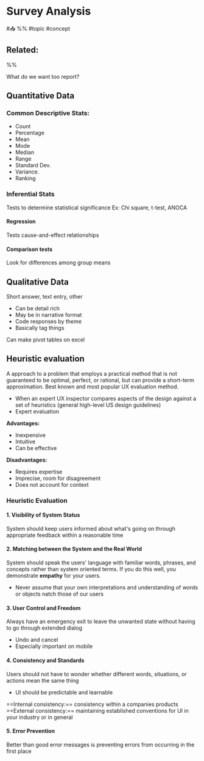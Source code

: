 # Survey Analysis
#📥 
%%
#topic
#concept

**Related:**
-  

%%




What do we want too report?

## Quantitative Data

### Common Descriptive Stats:
- Count
- Percentage
- Mean
- Mode
- Median
- Range
- Standard Dev.
- Variance.
- Ranking

### Inferential Stats
Tests to determine statistical significance
Ex: Chi square, t-test, ANOCA

#### Regression
Tests cause-and-effect relationships

#### Comparison tests
Look for differences among group means

## Qualitative Data
Short answer, text entry, other
- Can be detail rich
- May be in narrative format
- Code responses by theme 
- Basically tag things

Can make pivot tables on excel

## Heuristic evaluation

A approach to a problem that employs a practical method that is not guaranteed to be optimal, perfect, or rational, but can provide a short-term approximation.
Best known and most popular UX evaluation method.

- When an expert UX inspector compares aspects of the design against a set of heuristics (general high-level US design guidelines)
- Expert evaluation

**Advantages:**
- Inexpensive
- Intuitive
- Can be effective

**Disadvantages:**
- Requires expertise
- Imprecise, room for disagreement
- Does not account for context

### Heuristic Evaluation

#### 1. Visibility of System Status

System should keep users informed about what's going on through appropriate feedback within a reasonable time

#### 2. Matching between the System and the Real World

System should speak the users' language with familiar words, phrases, and concepts rather than system oriented terms.
If you do this well, you demonstrate **empathy** for your users.

- Never assume that your own interpretations and understanding of words or objects natch those of our users

#### 3. User Control and Freedom

Always have an emergency exit to leave the unwanted state without having to go through extended dialog
- Undo and cancel
- Especially important on mobile

#### 4. Consistency and Standards

Users should not have to wonder whether different words, situations, or actions mean the same thing
- UI should be predictable and learnable

==Internal consistency:== consistency within a companies products
==External consistency:== maintaining established conventions for UI in your industry or in general 

#### 5. Error Prevention

Better than good error messages is preventing errors from occurring in the first place
